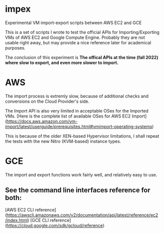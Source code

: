 # impex
Experimental VM import-export scripts between AWS EC2 and GCE

This is a set of scripts I wrote to test the official APIs for Importing/Exporting VMs of AWS EC2 and Google Compute Engine.
Probably they are not usable right away, but may provide a nice reference later for academical purposes.

The conclusion of this experiment is
**The offical APIs at the time (fall 2022) where slow to export, and even more slower to import.**

# AWS
The import process is extremly slow, because of additional checks and conversions on the Cloud Provider's side.

The Import API is also very limited in acceptable OSes for the Imported VMs.
[Here is the complete list of available OSes for AWS EC2 Import] (https://docs.aws.amazon.com/vm-import/latest/userguide/prerequisites.html#vmimport-operating-systems)

This is because of the older XEN-based Hypervisor limitations, I shall repeat the tests with the new Nitro (KVM-based) instance types.

# GCE
The import and export functions work fairly well, and relatively easy to use.

## See the command line interfaces reference for both:
[AWS EC2 CLI reference] (https://awscli.amazonaws.com/v2/documentation/api/latest/reference/ec2/index.html)
[GCE CLI reference] (https://cloud.google.com/sdk/gcloud/reference)
